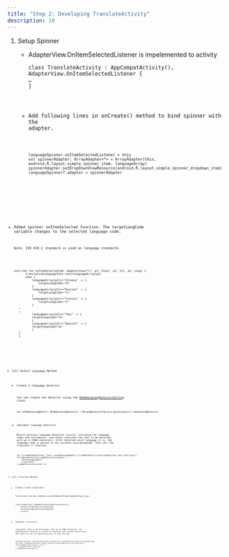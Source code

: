 ```yaml
---
title: "Step 2: Developing TranslateActivity"
description: 10
---
```


1. Setup Spinner

   - AdapterView.OnItemSelectedListener is impelemented to activity

     <pre><div id="copy-button22" class="copy-btn" title="Copy" onclick="copyCode(this.id)"></div><code>class TranslateActivity : AppCompatActivity(), AdapterView.OnItemSelectedListener {
     …
     }

   - Add following lines in onCreate() method to bind spinner with the adapter.

     <pre><div id="copy-button22" class="copy-btn" title="Copy" onclick="copyCode(this.id)"></div><code><pre><div id="copy-button22" class="copy-btn" title="Copy" onclick="copyCode(this.id)"></div><code>languageSpinner.onItemSelectedListener = this
     val spinnerAdapter: ArrayAdapter<*> = ArrayAdapter<Any?>(this, android.R.layout.simple_spinner_item, languageArray)
     spinnerAdapter.setDropDownViewResource(android.R.layout.simple_spinner_dropdown_item)
     languageSpinner?.adapter = spinnerAdapter

     
- Added spinner onItemSelected function. The targetLangCode variable changes to the selected language code.
  
  <pre><div id="copy-button22" class="copy-btn" title="Copy" onclick="copyCode(this.id)"></div><code>Note: ISO 639-1 standard is used as language standards.
  
  
  
  
  <pre><div id="copy-button22" class="copy-btn" title="Copy" onclick="copyCode(this.id)"></div><code>override fun onItemSelected(p0: AdapterView<*>?, p1: View?, p2: Int, p3: Long) {
         translationLanguageText.text=languageArray[p2]
         when {
             languageArray[p2]=="Chinese" -> {
                 targetLangCode="zh"
             }
             languageArray[p2]=="Russian" -> {
                 targetLangCode="ru"
             }
             languageArray[p2]=="Turkish" -> {
                 targetLangCode="tr"
             }
     …
     …
             languageArray[p2]=="Thai" -> {
             targetLangCode="th"
             }
             languageArray[p2]=="Spanish" -> {
             targetLangCode="es"
             }
     }
     }
  
  
2. Call Detect Language Method

   * Create a language detector

     You can create the detector using the [MLRemoteLangDetectorSetting](https://developer.huawei.com/consumer/en/doc/HMSCore-References-V5/remotelangdetectors-0000001050169495-V5) class.

     <pre><div id="copy-button22" class="copy-btn" title="Copy" onclick="copyCode(this.id)"></div><code>val mlRemoteLangDetect: MLRemoteLangDetector = MLLangDetectorFactory.getInstance().remoteLangDetector

   * Implement language detection

     Return multiple language detection results, including the language codes and confidences. sourceText indicates the text to be detected, with up to 5000 characters. After detected which language it is, the language code is passed to the variable sourceLangCode. Then call the translate () function.

     <pre><div id="copy-button22" class="copy-btn" title="Copy" onclick="copyCode(this.id)"></div><code>val firstBestDetectTask: Task<String> = mlRemoteLangDetect.firstBestDetect(translateEditText.text.toString())
     firstBestDetectTask.addOnSuccessListener {
         sourceLangCode=it
         translate()
     }.addOnFailureListener {}

3. Call Translate Method.

   * Create a text translator

     Translator can be created using MLRemoteTranslateSetting class.

     <pre><div id="copy-button22" class="copy-btn" title="Copy" onclick="copyCode(this.id)"></div><code>translateSetting = MLRemoteTranslateSetting.Factory() 
         .setSourceLangCode(sourceLangCode)
         .setTargetLangCode(targetLangCode)
         .create()

   * Implement translation.

     sourceText: text to be translated, with up to 5000 characters. The asynTranslate function is called to translate user-written source text. The result is set to translation_text to show the user.

     <pre><div id="copy-button22" class="copy-btn" title="Copy" onclick="copyCode(this.id)"></div><code>mlRemoteTranslator = MLTranslatorFactory.getInstance().getRemoteTranslator(translateSetting)
     val task = mlRemoteTranslator?.asyncTranslate(translateEditText.text.toString())
     task?.addOnSuccessListener { text ->
         translationText.text=text
     }?.addOnFailureListener {}
